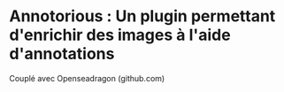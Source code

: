 # Annotorious : Un plugin permettant d'enrichir des images à l'aide d'annotations

Couplé avec Openseadragon (github.com)